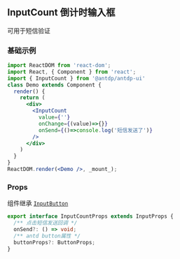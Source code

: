 InputCount
倒计时输入框
---

可用于短信验证

### 基础示例

<!--rehype:bgWhite=true&codeSandbox=true&codePen=true-->
```jsx
import ReactDOM from 'react-dom';
import React, { Component } from 'react';
import { InputCount } from '@antdp/antdp-ui'
class Demo extends Component {
  render() {
    return (
      <div>
        <InputCount
          value={''}
          onChange={(value)=>{}}
          onSend={()=>console.log('短信发送了')}
        />
      </div>
    )
  }
}
ReactDOM.render(<Demo />, _mount_);
```
<!--End-->

### Props
组件继承 [`Input`](https://ant.design/components/input-cn/#header)[`Button`](https://ant.design/components/button-cn/#header)
```ts
export interface InputCountProps extends InputProps {
  /** 点击短信发送回调 */
  onSend?: () => void;
  /** antd button属性 */
  buttonProps?: ButtonProps;
}
```
